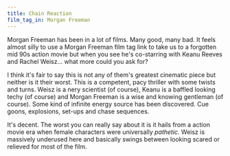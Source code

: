```yaml
---
title: Chain Reaction
film_tag_in: Morgan Freeman
---
```


Morgan Freeman has been in a lot of films. Many good, many bad. It feels almost silly to use a Morgan Freeman film tag link to take us to a forgotten mid 90s action movie but when you see he's co-starring with Keanu Reeves and Rachel Weisz... what more could you ask for?

I think it's fair to say this is not any of them's greatest cinematic piece but neither is it their worst. This is a competent, pacy thriller with some twists and turns. Weisz is a nery scientist (of course), Keanu is a baffled looking techy (of course) and Morgan Freeman is a wise and knowing gentleman (of course). Some kind of infinite energy source has been discovered. Cue goons, explosions, set-ups and chase sequences.

It's decent. The worst you can really say about it is it hails from a action movie era when female characters were universally _pathetic_. Weisz is massively underused here and basically swings between looking scared or relieved for most of the film.
